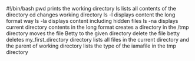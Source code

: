 #!/bin/bash
pwd prints the working directory
ls lists all contents of the directory
cd changes working directory
ls -l displays content the long format way
ls -la displays content including hidden files
ls -na displays current directory contents in the long format
creates a directory in the /tmp directory
moves the file Betty to the given directory
delete the file betty
deletes my_first_directory directory
lists all files in the current directory and the parent of working directory
lists the type of the iamafile in the tmp directory
